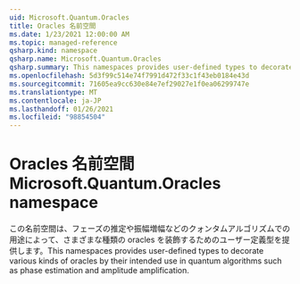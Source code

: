 ```yaml
---
uid: Microsoft.Quantum.Oracles
title: Oracles 名前空間
ms.date: 1/23/2021 12:00:00 AM
ms.topic: managed-reference
qsharp.kind: namespace
qsharp.name: Microsoft.Quantum.Oracles
qsharp.summary: This namespaces provides user-defined types to decorate various kinds of oracles by their intended use in quantum algorithms such as phase estimation and amplitude amplification.
ms.openlocfilehash: 5d3f99c514e74f7991d472f33c1f43eb0184e43d
ms.sourcegitcommit: 71605ea9cc630e84e7ef29027e1f0ea06299747e
ms.translationtype: MT
ms.contentlocale: ja-JP
ms.lasthandoff: 01/26/2021
ms.locfileid: "98854504"
---
```

# <a name="microsoftquantumoracles-namespace"></a><span data-ttu-id="097f4-102">Oracles 名前空間</span><span class="sxs-lookup"><span data-stu-id="097f4-102">Microsoft.Quantum.Oracles namespace</span></span>

<span data-ttu-id="097f4-103">この名前空間は、フェーズの推定や振幅増幅などのクォンタムアルゴリズムでの用途によって、さまざまな種類の oracles を装飾するためのユーザー定義型を提供します。</span><span class="sxs-lookup"><span data-stu-id="097f4-103">This namespaces provides user-defined types to decorate various kinds of oracles by their intended use in quantum algorithms such as phase estimation and amplitude amplification.</span></span>

